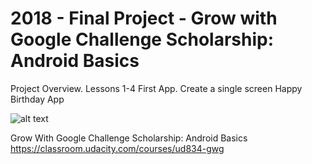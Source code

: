 # 2018 - Final Project - Grow with Google Challenge Scholarship: Android Basics

Project Overview. Lessons 1-4
First App. Create a single screen Happy Birthday App

![alt text](https://github.com/hjtse/Android-HappyBirthdaySingleScreenApp/blob/master/layout-2018-05-10-205621.png)

Grow With Google Challenge Scholarship: Android Basics
https://classroom.udacity.com/courses/ud834-gwg


